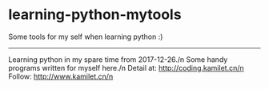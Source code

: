 # learning-python-mytools
Some tools for my self when learning python :)

---
Learning python in my spare time from 2017-12-26./n
Some handy programs written for myself here./n
Detail at: http://coding.kamilet.cn/n
Follow: http://www.kamilet.cn/n

